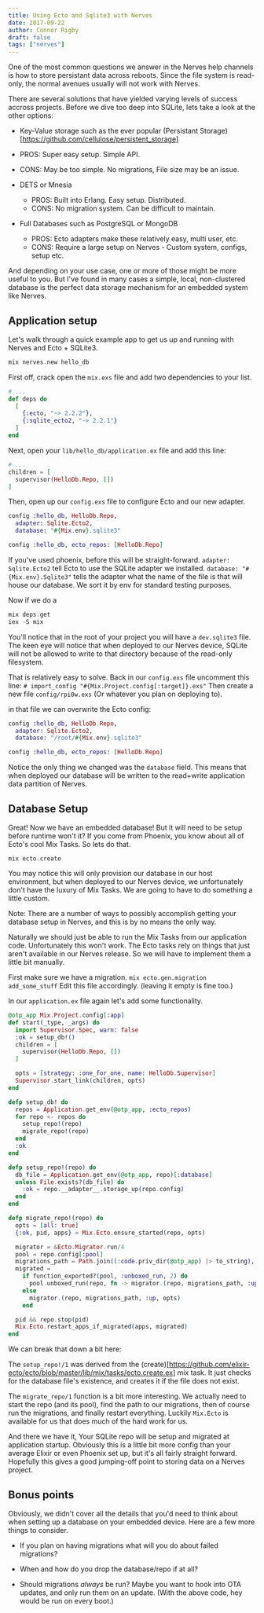 ```yaml
---
title: Using Ecto and Sqlite3 with Nerves
date: 2017-09-22
author: Connor Rigby
draft: false
tags: ["nerves"]
---
```


One of the most common questions we answer in the Nerves help channels is how to
store persistant data across reboots.
Since the file system is read-only, the normal avenues usually will not work with Nerves.

There are several solutions that have yielded varying levels of success accross
projects. Before we dive too deep into SQLite, lets take a look at the other options:

*  Key-Value storage such as the ever popular (Persistant Storage)[https://github.com/cellulose/persistent_storage]
  * PROS: Super easy setup. Simple API.
  * CONS: May be too simple. No migrations, File size may be an issue.

* DETS or Mnesia
  * PROS: Built into Erlang. Easy setup. Distributed.
  * CONS: No migration system. Can be difficult to maintain.

* Full Databases such as PostgreSQL or MongoDB
  * PROS: Ecto adapters make these relatively easy, multi user, etc.
  * CONS: Require a large setup on Nerves - Custom system, configs, setup etc.

And depending on your use case, one or more of those might be more useful to you.
But I've found in many cases a simple,
local, non-clustered database is the perfect data storage mechanism for an
embedded system like Nerves.

## Application setup
Let's walk through a quick example app to get us up and running with Nerves and Ecto + SQLite3.

```elixir
mix nerves.new hello_db
```

First off, crack open the `mix.exs` file and add two dependencies to your list.
```elixir
# ...
def deps do
  [
    {:ecto, "~> 2.2.2"},
    {:sqlite_ecto2, "~> 2.2.1"}
  ]
end
```

Next, open your `lib/hello_db/application.ex` file and add this line:

```elixir
# ...
children = [
  supervisor(HelloDb.Repo, [])
]

```

Then, open up our `config.exs` file to configure Ecto and our new adapter.
```elixir
config :hello_db, HelloDb.Repo,
  adapter: Sqlite.Ecto2,
  database: "#{Mix.env}.sqlite3"

config :hello_db, ecto_repos: [HelloDb.Repo]
```

If you've used phoenix, before this will be straight-forward.
`adapter: Sqlite.Ecto2` tell Ecto to use the SQLite adapter we installed.
`database: "#{Mix.env}.Sqlite3"` tells the adapter what the name of the file is
that will house our database. We sort it by env for standard testing purposes.

Now if we do a
```elixir
mix deps.get
iex -S mix
```

You'll notice that in the root of your project you will have a `dev.sqlite3` file.
The keen eye will notice that when deployed to our Nerves device, SQLite will not
be allowed to write to that directory because of the read-only filesystem.

That is relatively easy to solve. Back in our `config.exs` file uncomment this line:
`# import_config "#{Mix.Project.config[:target]}.exs"`
Then create a new file `config/rpi0w.exs` (Or whatever you plan on deploying to).

in that file we can overwrite the Ecto config:
```elixir
config :hello_db, HelloDb.Repo,
  adapter: Sqlite.Ecto2,
  database: "/root/#{Mix.env}.sqlite3"

config :hello_db, ecto_repos: [HelloDb.Repo]
```
Notice the only thing we changed was the `database` field. This means that when deployed
our database will be written to the read+write application data partition of Nerves.


## Database Setup
Great! Now we have an embedded database! But it will need to be setup before runtime won't it?
If you come from Phoenix, you know about all of Ecto's cool Mix Tasks. So lets do that.

```
mix ecto.create
```

You may notice this will only provision our database in our host environment, but when deployed to our Nerves device,
we unfortunately don't have the luxury of Mix Tasks. We are going to have to do something a little custom.

Note: There are a number of ways to possibly accomplish getting your database setup in Nerves,
and this is by no means the only way.

Naturally we should just be able to run the Mix Tasks from our application code.
Unfortunately this won't work. The Ecto tasks rely on things that just aren't available
in our Nerves release. So we will have to implement them a little bit manually.

First make sure we have a migration.
`mix ecto.gen.migration add_some_stuff`
Edit this file accordingly. (leaving it empty is fine too.)

In our `application.ex` file again let's add some functionality.

```elixir
@otp_app Mix.Project.config[:app]
def start(_type, _args) do
  import Supervisor.Spec, warn: false
  :ok = setup_db!()
  children = [
    supervisor(HelloDb.Repo, [])
  ]

  opts = [strategy: :one_for_one, name: HelloDb.Supervisor]
  Supervisor.start_link(children, opts)
end

defp setup_db! do
  repos = Application.get_env(@otp_app, :ecto_repos)
  for repo <- repos do
    setup_repo!(repo)
    migrate_repo!(repo)
  end
  :ok
end

defp setup_repo!(repo) do
  db_file = Application.get_env(@otp_app, repo)[:database]
  unless File.exists?(db_file) do
    :ok = repo.__adapter__.storage_up(repo.config)
  end
end

defp migrate_repo!(repo) do
  opts = [all: true]
  {:ok, pid, apps} = Mix.Ecto.ensure_started(repo, opts)

  migrator = &Ecto.Migrator.run/4
  pool = repo.config[:pool]
  migrations_path = Path.join((:code.priv_dir(@otp_app) |> to_string), "repo")
  migrated =
    if function_exported?(pool, :unboxed_run, 2) do
      pool.unboxed_run(repo, fn -> migrator.(repo, migrations_path, :up, opts) end)
    else
      migrator.(repo, migrations_path, :up, opts)
    end

  pid && repo.stop(pid)
  Mix.Ecto.restart_apps_if_migrated(apps, migrated)
end
```


We can break that down a bit here:

The `setup_repo!/1` was derived from the (create)[https://github.com/elixir-ecto/ecto/blob/master/lib/mix/tasks/ecto.create.ex]
mix task. It just checks for the database file's existence, and creates it if the file does not exist.

The `migrate_repo/1` function is a bit more interesting. We actually need to start
the repo (and its pool), find the path to our migrations, then of course run the migrations,
and finally restart everything. Luckily `Mix.Ecto` is available for us that does
much of the hard work for us.

And there we have it, Your SQLite repo will be setup and migrated at application startup.
Obviously this is a little bit more config than your average Elixir or even Phoenix
set up, but it's all fairly straight forward. Hopefully this gives a good
jumping-off point to storing data on a Nerves project.


## Bonus points
Obviously, we didn't cover all the details that you'd need to think about when
setting up a database on your embedded device. Here are a few more things to consider.

* If you plan on having migrations
what will you do about failed migrations?

* When and how do you drop the database/repo if at all?

* Should migrations _always_ be run? Maybe you want to hook into OTA updates, and
only run them on an update. (With the above code, hey would be run on every boot.)
